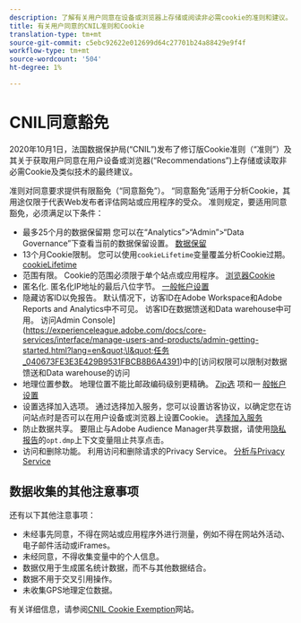 ```yaml
---
description: 了解有关用户同意在设备或浏览器上存储或阅读非必需cookie的准则和建议。
title: 有关用户同意的CNIL准则和Cookie
translation-type: tm+mt
source-git-commit: c5ebc92622e012699d64c27701b24a88429e9f4f
workflow-type: tm+mt
source-wordcount: '504'
ht-degree: 1%

---
```



# CNIL同意豁免

2020年10月1日，法国数据保护局(“CNIL”)发布了修订版Cookie准则（“准则”）及其关于获取用户同意在用户设备或浏览器(“Recommendations”)上存储或读取非必需Cookie及类似技术的最终建议。

准则对同意要求提供有限豁免（“同意豁免”）。 “同意豁免”适用于分析Cookie，其用途仅限于代表Web发布者评估网站或应用程序的受众。 准则规定，要适用同意豁免，必须满足以下条件：

* 最多25个月的数据保留期  您可以在“Analytics”>“Admin”>“Data Governance”下查看当前的数据保留设置。  [数据保留](https://experienceleague.adobe.com/docs/analytics/technotes/data-retention.html)
* 13个月Cookie限制。  您可以使用`cookieLifetime`变量覆盖分析Cookie过期。  [cookieLifetime](https://experienceleague.adobe.com/docs/analytics/implementation/vars/config-vars/cookielifetime.html)
* 范围有限。 Cookie的范围必须限于单个站点或应用程序。 [浏览器Cookie](https://experienceleague.adobe.com/docs/analytics/technotes/cookies.html?lang=en&quot;\l&quot;third-party-cookie-implementations)
* 匿名化. 匿名化IP地址的最后八位字节。 [一般帐户设置](https://experienceleague.adobe.com/docs/analytics/admin/admin-tools/general-acct-settings-admin.html)
* 隐藏访客ID以免报告。  默认情况下，访客ID在Adobe Workspace和Adobe Reports and Analytics中不可见。  访客ID在数据馈送和Data warehouse中可用。  访问Admin Console](https://experienceleague.adobe.com/docs/core-services/interface/manage-users-and-products/admin-getting-started.html?lang=en&quot;\l&quot;任务_040673FE3E3E429B9531FBCB8B6A4391)中的[访问权限可以限制对数据馈送和Data warehouse的访问
* 地理位置参数。 地理位置不能比邮政编码级别更精确。 [Zip选](https://experienceleague.adobe.com/docs/analytics/implementation/vars/page-vars/zip.html?lang=en&quot;\l&quot;zip-in-adobe-experience-platform-launch) 项和一 [般帐户设置](https://experienceleague.adobe.com/docs/analytics/admin/admin-tools/general-acct-settings-admin.html?lang=en&quot;\l&quot;admin-tools)
* 设置选择加入选项。  通过选择加入服务，您可以设置访客协议，以确定您在访问站点时是否可以在用户设备或浏览器上设置Cookie。 [选择加入服务](https://experienceleague.adobe.com/docs/id-service/using/implementation/opt-in-service/optin-overview.html)
* 防止数据共享。  要阻止与Adobe Audience Manager共享数据，请使用[隐私报告](https://experienceleague.adobe.com/docs/analytics/admin/data-governance/consent-variables.html?lang=en&quot;\l&quot;变量)的`opt.dmp`上下文变量阻止共享点击。
* 访问和删除功能。 利用访问和删除请求的Privacy Service。 [分析与Privacy Service](https://experienceleague.adobe.com/docs/analytics/admin/data-governance/an-gdpr-overview.html)

## 数据收集的其他注意事项

还有以下其他注意事项：

* 未经事先同意，不得在网站或应用程序外进行测量，例如不得在网站外活动、电子邮件活动或iFrames。
* 未经同意，不得收集变量中的个人信息。
* 数据仅用于生成匿名统计数据，而不与其他数据结合。
* 数据不用于交叉引用操作。
* 未收集GPS地理定位数据。

有关详细信息，请参阅[CNIL Cookie Exemption](https://www.cnil.fr/en/sheet-ndeg16-use-analytics-your-websites-and-applications)网站。

